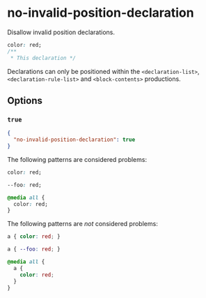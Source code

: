 # no-invalid-position-declaration

Disallow invalid position declarations.

<!-- prettier-ignore -->
```css
color: red;
/**
 * This declaration */
```

Declarations can only be positioned within the `<declaration-list>`, `<declaration-rule-list>` and `<block-contents>` productions.

## Options

### `true`

```json
{
  "no-invalid-position-declaration": true
}
```

The following patterns are considered problems:

<!-- prettier-ignore -->
```css
color: red;
```

<!-- prettier-ignore -->
```css
--foo: red;
```

<!-- prettier-ignore -->
```css
@media all {
  color: red;
}
```

The following patterns are _not_ considered problems:

<!-- prettier-ignore -->
```css
a { color: red; }
```

<!-- prettier-ignore -->
```css
a { --foo: red; }
```

<!-- prettier-ignore -->
```css
@media all {
  a {
    color: red;
  }
}
```
